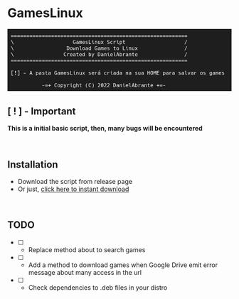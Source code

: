 # GamesLinux

<img src="gameslinux-readme.png"></img>

## [ ! ] - Important
**This is a initial basic script, then, many bugs will be encountered**

</br>

## Installation
- Download the script from release page
- Or just, [click here to instant download](https://github.com/DanielAbrante/GamesLinux/releases/download/v0.2.0-alpha/gameslinux.sh)


</br>

## **TODO**
- [ ] - Replace method about to search games 
- [ ] - Add a method to download games when Google Drive emit error message about many access in the url
- [ ] - Check dependencies to .deb files in your distro
